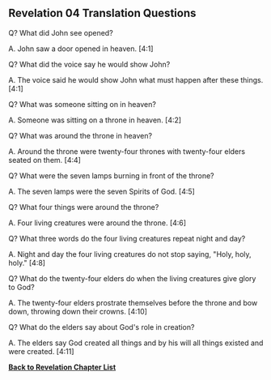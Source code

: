## Revelation 04 Translation Questions ##

Q? What did John see opened?

A. John saw a door opened in heaven. [4:1]

Q? What did the voice say he would show John?

A. The voice said he would show John what must happen after these things. [4:1]

Q? What was someone sitting on in heaven?

A. Someone was sitting on a throne in heaven. [4:2]

Q? What was around the throne in heaven?

A. Around the throne were twenty-four thrones with twenty-four elders seated on them. [4:4]

Q? What were the seven lamps burning in front of the throne?

A. The seven lamps were the seven Spirits of God. [4:5]

Q? What four things were around the throne?

A. Four living creatures were around the throne. [4:6]

Q? What three words do the four living creatures repeat night and day?

A. Night and day the four living creatures do not stop saying, "Holy, holy, holy." [4:8]

Q? What do the twenty-four elders do when the living creatures give glory to God?

A. The twenty-four elders prostrate themselves before the throne and bow down, throwing down their crowns. [4:10]

Q? What do the elders say about God's role in creation?

A. The elders say God created all things and by his will all things existed and were created. [4:11]

__[Back to Revelation Chapter List](./)__

